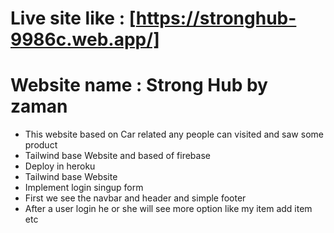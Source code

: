 # Live site like : [https://stronghub-9986c.web.app/]

 # Website name : Strong Hub by zaman 
 * This website based on Car related any people can visited and saw some product
* Tailwind base Website and based of firebase
* Deploy in heroku
* Tailwind base Website
* Implement login singup form 
* First we see the navbar and header and simple footer
* After a user login he or she will see more option like my item add item etc
